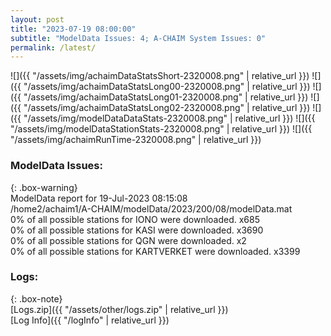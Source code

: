 ```yaml
---
layout: post
title: "2023-07-19 08:00:00"
subtitle: "ModelData Issues: 4; A-CHAIM System Issues: 0"
permalink: /latest/
---
```


![]({{ "/assets/img/achaimDataStatsShort-2320008.png" | relative_url }})
![]({{ "/assets/img/achaimDataStatsLong00-2320008.png" | relative_url }})
![]({{ "/assets/img/achaimDataStatsLong01-2320008.png" | relative_url }})
![]({{ "/assets/img/achaimDataStatsLong02-2320008.png" | relative_url }})
![]({{ "/assets/img/modelDataDataStats-2320008.png" | relative_url }})
![]({{ "/assets/img/modelDataStationStats-2320008.png" | relative_url }})
![]({{ "/assets/img/achaimRunTime-2320008.png" | relative_url }})


### ModelData Issues:  
  
{: .box-warning}  
 ModelData report for 19-Jul-2023 08:15:08   
 /home2/achaim1/A-CHAIM/modelData/2023/200/08/modelData.mat   
 0% of all possible stations for IONO were downloaded. x685   
 0% of all possible stations for KASI were downloaded. x3690   
 0% of all possible stations for QGN were downloaded. x2   
 0% of all possible stations for KARTVERKET were downloaded. x3399   
  


### Logs:  
  
{: .box-note}  
[Logs.zip]({{ "/assets/other/logs.zip" | relative_url }})  
[Log Info]({{ "/logInfo" | relative_url }})  

